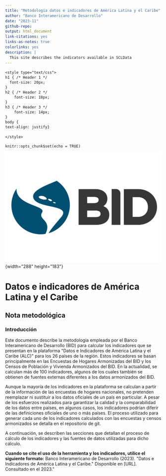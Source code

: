 ```yaml
---
title: "Metodología datos e indicadores de América Latina y el Caribe"
author: "Banco Interamericano de Desarrollo"
date: "2023-11"
github-repo:
output: html_document
link-citations: yes
links-as-notes: true
colorlinks: yes
description: |
  This site describes the indicators available in SCLData
---
```


```{=html}
<style type="text/css">
h1 { /* Header 1 */
  font-size: 20px;
}
h2 { /* Header 2 */
    font-size: 18px;
}
h3 { /* Header 3 */
    font-size: 14px;
}
body {
text-align: justify}

</style>
```
```{r setup, include=FALSE}
knitr::opts_chunk$set(echo = TRUE) 
```

![](BID_LAC.jpg){width="288" height="183"}

# Datos e indicadores de América Latina y el Caribe

## Nota metodológica

### Introducción

Este documento describe la metodología empleada por el Banco Interamericano de Desarrollo (BID) para calcular los indicadores que se presentan en la plataforma "Datos e Indicadores de América Latina y el Caribe (ALC)" para los 26 países de la región. Estos indicadores se basan principalmente en las Encuestas de Hogares Armonizadas del BID y los Censos de Población y Vivienda Armonizados del BID. En la actualidad, se calculan más de 100 indicadores, algunos de los cuales también se obtienen de fuentes externas diferentes a los datos armonizados del BID.

Aunque la mayoría de los indicadores en la plataforma se calculan a partir de la información de las encuestas de hogares nacionales, no pretenden reemplazar ni sustituir a los datos oficiales de un país en particular. A pesar de los esfuerzos realizados para garantizar la calidad y la comparabilidad de los datos entre países, en algunos casos, los indicadores podrían diferir de las definiciones oficiales de uno o más países. El proceso utilizado para generar cada uno de los indicadores calculados con las encuestas y censos armonizados se detalla en el repositorio de git.

A continuación, se describen las secciones que detallan el proceso de cálculo de los indicadores y las fuentes de datos utilizadas para dicho cálculo.

**Cuando se cite el uso de la herramienta y los indicadores, utilice el siguiente formato:** Banco Interamericano de Desarrollo (2023). "Datos e Indicadores de América Latina y el Caribe." Disponible en [URL]. Consultado en el 2023."
